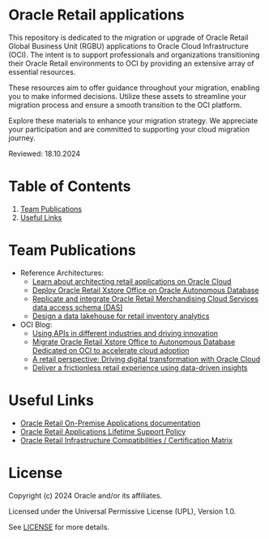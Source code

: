 # Oracle Retail applications
 
This repository is dedicated to the migration or upgrade of Oracle Retail Global Business Unit (RGBU) applications to Oracle Cloud Infrastructure (OCI). The intent is to support professionals and organizations transitioning their Oracle Retail environments to OCI by providing an extensive array of essential resources.

These resources aim to offer guidance throughout your migration, enabling you to make informed decisions. Utilize these assets to streamline your migration process and ensure a smooth transition to the OCI platform.

Explore these materials to enhance your migration strategy. We appreciate your participation and are committed to supporting your cloud migration journey.

Reviewed: 18.10.2024

# Table of Contents
 
1. [Team Publications](#team-publications)
2. [Useful Links](#useful-links)

# Team Publications

- Reference Architectures:
  - [Learn about architecting retail applications on Oracle Cloud](https://docs.oracle.com/en/solutions/learn-implement-rms-on-oci/index.html)
  - [Deploy Oracle Retail Xstore Office on Oracle Autonomous Database](https://docs.oracle.com/en/solutions/oci-adb-xstore-office/index.html)
  - [Replicate and integrate Oracle Retail Merchandising Cloud Services data access schema (DAS)](https://docs.oracle.com/en/solutions/retail-das-on-oci/index.html)
  - [Design a data lakehouse for retail inventory analytics](https://docs.oracle.com/en/solutions/design-retail-lakehouse/index.html)
- OCI Blog:
  - [Using APIs in different industries and driving innovation](https://blogs.oracle.com/cloud-infrastructure/post/using-apis-in-different-industries)
  - [Migrate Oracle Retail Xstore Office to Autonomous Database Dedicated on OCI to accelerate cloud adoption](https://blogs.oracle.com/cloud-infrastructure/post/oracle-retail-xstore-office-adb-dedicated)
  - [A retail perspective: Driving digital transformation with Oracle Cloud](https://blogs.oracle.com/cloud-infrastructure/post/a-retail-perspective-driving-digital-transformation-with-oracle-cloud)
  - [Deliver a frictionless retail experience using data-driven insights](https://blogs.oracle.com/cloud-infrastructure/post/data-lakehouse-architecture-retail-inventory-analytics)

# Useful Links
 
- [Oracle Retail On-Premise Applications documentation](https://docs.oracle.com/en/industries/retail/onpremapps.html)
- [Oracle Retail Applications Lifetime Support Policy](https://www.oracle.com/us/assets/lifetime-support-retail-brochure-069175.pdf)
- [Oracle Retail Infrastructure Compatibilities / Certification Matrix](https://support.oracle.com/epmos/faces/DocumentDisplay?id=857142.1)


# License
 
Copyright (c) 2024 Oracle and/or its affiliates.
 
Licensed under the Universal Permissive License (UPL), Version 1.0.
 
See [LICENSE](https://github.com/oracle-devrel/technology-engineering/blob/main/LICENSE) for more details.
